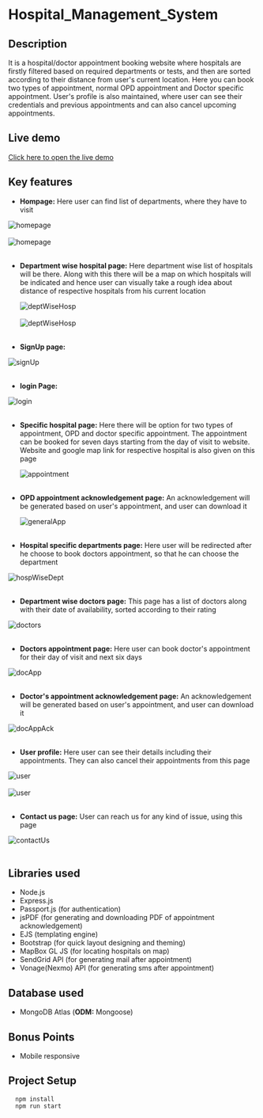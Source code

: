 # Hospital_Management_System 

## Description 
It is a hospital/doctor appointment booking website where hospitals are firstly filtered based on required departments or tests, and then are sorted according to their distance from user's current location.
Here you can book two types of appointment, normal OPD appointment and Doctor specific appointment. User's profile is also maintained, where user can see their 
credentials and previous appointments and can also cancel upcoming appointments.

## Live demo 
[Click here to open the live demo](https://hospital-management-website.herokuapp.com/) 

## Key features 
- **Hompage:** Here user can find list of departments, where they have to visit

![homepage](https://github.com/rajnish1999/Hospital_Management_Website/blob/master/src/public/images/websiteImages/landingPage1.png)
<br></br>
![homepage](https://github.com/rajnish1999/Hospital_Management_Website/blob/master/src/public/images/websiteImages/landingPage2.png)
<br></br>

- **Department wise hospital page:** Here department wise list of hospitals will be there. Along with this there will be a  map on which hospitals will be indicated
    and hence user can visually take a rough idea about distance of respective hospitals from his current location
    
    ![deptWiseHosp](https://github.com/rajnish1999/Hospital_Management_Website/blob/master/src/public/images/websiteImages/deptWiseHosp1.png)
    <br></br>
    ![deptWiseHosp](https://github.com/rajnish1999/Hospital_Management_Website/blob/master/src/public/images/websiteImages/deptWiseHosp2.png)
    <br></br>
    
- **SignUp page:** 

![signUp](https://github.com/rajnish1999/Hospital_Management_Website/blob/master/src/public/images/websiteImages/signUp.png)
<br></br>

- **login Page:**

![login](https://github.com/rajnish1999/Hospital_Management_Website/blob/master/src/public/images/websiteImages/login.png)
<br></br>

- **Specific hospital page:** Here there will be  option for two types of appointment, OPD and doctor specific appointment. The appointment can be booked for seven 
    days starting from the day of visit to website. Website and google map link for respective hospital is also given on this page
    
    ![appointment](https://github.com/rajnish1999/Hospital_Management_Website/blob/master/src/public/images/websiteImages/appointment.png)
    <br></br>
    
- **OPD appointment acknowledgement page:** An acknowledgement will be generated based on user's appointment, and user can download it

    ![generalApp](https://github.com/rajnish1999/Hospital_Management_Website/blob/master/src/public/images/websiteImages/generalApp.png)
    <br></br>
    
- **Hospital specific departments page:** Here user will be redirected after he choose to book doctors appointment, so that he can choose the department

![hospWiseDept](https://github.com/rajnish1999/Hospital_Management_Website/blob/master/src/public/images/websiteImages/hospWiseDept.png)
<br></br>

- **Department wise doctors page:** This page has a list of doctors along with their date of availability, sorted according to their rating

![doctors](https://github.com/rajnish1999/Hospital_Management_Website/blob/master/src/public/images/websiteImages/doctors.png)
<br></br>

- **Doctors appointment page:** Here user can book doctor's appointment for their day of visit and next six days

![docApp](https://github.com/rajnish1999/Hospital_Management_Website/blob/master/src/public/images/websiteImages/docApp.png)
<br></br>

- **Doctor's appointment acknowledgement page:** An acknowledgement will be generated based on user's appointment, and user can download it

![docAppAck](https://github.com/rajnish1999/Hospital_Management_Website/blob/master/src/public/images/websiteImages/docAppPdf.png)
<br></br>

- **User profile:** Here user can see their details including their appointments. They can also cancel their appointments from this page

![user](https://github.com/rajnish1999/Hospital_Management_Website/blob/master/src/public/images/websiteImages/user1.png)
<br></br>
![user](https://github.com/rajnish1999/Hospital_Management_Website/blob/master/src/public/images/websiteImages/user2.png)
<br></br>

- **Contact us page:** User can reach us for any kind of issue, using this page

![contactUs](https://github.com/rajnish1999/Hospital_Management_Website/blob/master/src/public/images/websiteImages/contact.png)
<br></br>

## Libraries used
- Node.js
- Express.js
- Passport.js (for authentication)
- jsPDF (for generating and downloading PDF of appointment acknowledgement)
- EJS (templating engine)
- Bootstrap (for quick layout designing and theming)
- MapBox GL JS (for locating hospitals on map)
- SendGrid API (for generating mail after appointment)
- Vonage(Nexmo) API (for generating sms after appointment)

## Database used
- MongoDB Atlas (**ODM:** Mongoose)


## Bonus Points
- Mobile responsive

## Project Setup
```
  npm install
  npm run start
```
  
    
 
